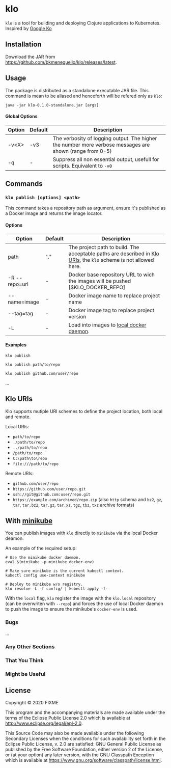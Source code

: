 # klo

`klo` is a tool for building and deploying Clojure applications to Kubernetes. Inspired by [Google Ko](https://github.com/google/ko)

## Installation

Download the JAR from <https://github.com/bkmeneguello/klo/releases/latest>.

## Usage

The package is distributed as a standalone executable JAR file. This command is mean to be aliased and henceforth will be refered only as `klo`:

    java -jar klo-0.1.0-standalone.jar [args]

#### Global Options

| Option | Default | Description |
| -- | -- | -- |
| -v\<X\> | -v3 | The verbosity of logging output. The higher the number more verbose messages are shown (range from 0-5)
| -q | - | Suppress all non essential output, usefull for scripts. Equivalent to `-v0`

## Commands

### `klo publish [options] <path>`

This command takes a repository path as argument, ensure it's published as a Docker image and returns the image locator.

#### Options

| Option | Default | Description |
| -- | -- | -- |
| path | "." | The project path to build. The acceptable paths are described in [Klo URIs](#uris), the `klo` scheme is not allowed here.
| -R --repo=url | - | Docker base repository URL to wich the images will be pushed [$KLO_DOCKER_REPO]
| --name=image | - | Docker image name to replace project name
| --tag=tag | - | Docker image tag to replace project version
| -L | - | Load into images to [local docker daemon](#minikube).

#### Examples

    klo publish

    klo publish path/to/repo

    klo publish github.com/user/repo

...

## <a name="uris"></a>Klo URIs

Klo supports mutiple URI schemes to define the project location, both local and remote.

Local URIs:

- `path/to/repo`
- `./path/to/repo`
- `../path/to/repo`
- `/path/to/repo`
- `C:\path\to\repo`
- `file:///path/to/repo`

Remote URIs:

- `github.com/user/repo`
- `https://github.com/user/repo.git`
- `ssh://git@github.com:user/repo.git`
- `https://example.com/archived/repo.zip` (also `http` schema and `bz2`, `gz`, `tar`, `tar.bz2`, `tar.gz`, `tar.xz`, `tgz`, `tbz`, `txz` archive formats)

## <a name="minikube"></a>With [minikube](https://github.com/kubernetes/minikube)

You can publish images with `klo` directly to `minikube` via the local Docker deamon.

An example of the required setup:

    # Use the minikube docker daemon.
    eval $(minikube -p minikube docker-env)
    
    # Make sure minikube is the current kubectl context.
    kubectl config use-context minikube
    
    # Deploy to minikube w/o registry.
    klo resolve -L -f config/ | kubectl apply -f-

With the `local` flag, `klo` register the image with the `klo.local` repository (can be overwriten with `--repo`) and forces the use of local Docker daemon to push the image to ensure the minikube's `docker-env` is used.

### Bugs

...

### Any Other Sections

### That You Think

### Might be Useful

## License

Copyright © 2020 FIXME

This program and the accompanying materials are made available under the
terms of the Eclipse Public License 2.0 which is available at
<http://www.eclipse.org/legal/epl-2.0>.

This Source Code may also be made available under the following Secondary
Licenses when the conditions for such availability set forth in the Eclipse
Public License, v. 2.0 are satisfied: GNU General Public License as published by
the Free Software Foundation, either version 2 of the License, or (at your
option) any later version, with the GNU Classpath Exception which is available
at <https://www.gnu.org/software/classpath/license.html>.
